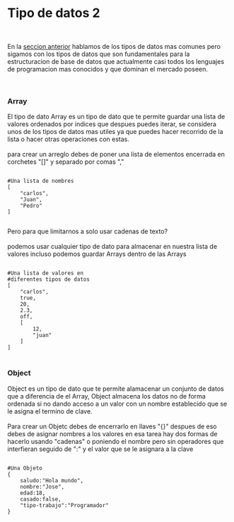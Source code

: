 <h1>
	Tipo de datos 2
</h1>
<br>
<p>
	En la 
	<a href="/doc?link=tuto/values.md">seccion anterior</a> 
	hablamos de los tipos de datos mas comunes
	pero sigamos con los tipos de datos que son fundamentales para
	la estructuracion de base de datos que actualmente casi todos
	los lenguajes de programacion mas conocidos y que dominan el
	mercado poseen.
</p>





<br>
<h3 class="green">
	Array
</h3>
<p>
	El tipo de dato Array es un tipo de dato que te permite guardar
	una lista de valores ordenados por indices que despues puedes iterar, 
	se considera unos de los tipos de datos mas utiles ya que puedes
	hacer recorrido de la lista o hacer otras operaciones con estas.
	<br><br>
	para crear un arreglo debes de poner una lista de elementos encerrada
	en corchetes "[]" y separado por comas ","
	
</p>
<code type="cls">
#Una lista de nombres
[
	"carlos",
	"Juan",
	"Pedro"
]

</code>
<p>
	Pero para que limitarnos a solo usar cadenas de texto? 
	<br><br>
	podemos usar cualquier tipo de dato para almacenar
	en nuestra lista de valores incluso podemos guardar
	Arrays dentro de las Arrays
</p>
<code type="cls">
#Una lista de valores en
#diferentes tipos de datos
[
	"carlos",
	true,
	20,
	2.3,
	off,
	[
		12,
		"juan"
	]
]
</code>







<br>
<h3 class="green">
	Object
</h3>
<p>
	Object es un tipo de dato que te permite alamacenar un conjunto
	de datos que a diferencia de el Array, Object almacena los datos
	no de forma ordenada si no dando acceso a un valor con un nombre
	establecido que se le asigna el termino de clave.
	<br><br>
	Para crear un Objetc debes de encerrarlo en llaves "{}" despues
	de eso debes de asignar nombres a los valores en esa tarea hay
	dos formas de hacerlo usando "cadenas" o poniendo el nombre pero 
	sin operadores que interfieran seguido de ":" y el valor que se
	le asignara a la clave
</p>
<code type="cls">
#Una Objeto
{
	saludo:"Hola mundo",
	nombre:"Jose",
	edad:18,
	casado:false,
	"tipo-trabajo":"Programador"
}
</code>